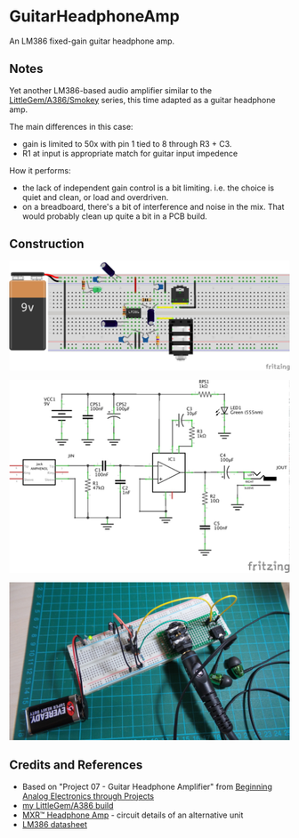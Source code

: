 # GuitarHeadphoneAmp

An LM386 fixed-gain guitar headphone amp.

## Notes

Yet another LM386-based audio amplifier
similar to the [LittleGem/A386/Smokey](../LittleGem) series,
this time adapted as a guitar headphone amp.

The main differences in this case:
* gain is limited to 50x with pin 1 tied to 8 through R3 + C3.
* R1 at input is appropriate match for guitar input impedence

How it performs:
* the lack of independent gain control is a bit limiting. i.e. the choice is quiet and clean, or load and overdriven.
* on a breadboard, there's a bit of interference and noise in the mix. That would probably clean up quite a bit in a PCB build.

## Construction

![Breadboard](./assets/GuitarHeadphoneAmp_bb.jpg?raw=true)

![The Schematic](./assets/GuitarHeadphoneAmp_schematic.jpg?raw=true)

![The Build](./assets/GuitarHeadphoneAmp_build.jpg?raw=true)

## Credits and References
* Based on "Project 07 - Guitar Headphone Amplifier" from [Beginning Analog Electronics through Projects](http://www.amazon.com/gp/product/0750672838/ref=as_li_tl?ie=UTF8&camp=1789&creative=390957&creativeASIN=0750672838&linkCode=as2&tag=itsaprli-20&linkId=QUZ3GKIDBEXGNSG7)
* [my LittleGem/A386 build](../LittleGem)
* [MXR™ Headphone Amp](http://www.generalguitargadgets.com/effects-projects/boosters/headphone-amp/) - circuit details of an alternative unit
* [LM386 datasheet](http://www.futurlec.com/Linear/LM386N-3.shtml)


